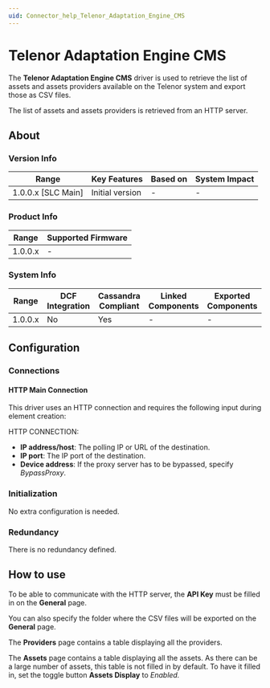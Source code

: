 ```yaml
---
uid: Connector_help_Telenor_Adaptation_Engine_CMS
---
```


# Telenor Adaptation Engine CMS

The **Telenor Adaptation Engine CMS** driver is used to retrieve the list of assets and assets providers available on the Telenor system and export those as CSV files.

The list of assets and assets providers is retrieved from an HTTP server.

## About

### Version Info

| **Range**            | **Key Features** | **Based on** | **System Impact** |
|----------------------|------------------|--------------|-------------------|
| 1.0.0.x \[SLC Main\] | Initial version  | \-           | \-                |

### Product Info

| **Range** | **Supported Firmware** |
|-----------|------------------------|
| 1.0.0.x   | \-                     |

### System Info

| **Range** | **DCF Integration** | **Cassandra Compliant** | **Linked Components** | **Exported Components** |
|-----------|---------------------|-------------------------|-----------------------|-------------------------|
| 1.0.0.x   | No                  | Yes                     | \-                    | \-                      |

## Configuration

### Connections

#### HTTP Main Connection

This driver uses an HTTP connection and requires the following input during element creation:

HTTP CONNECTION:

- **IP address/host**: The polling IP or URL of the destination.
- **IP port**: The IP port of the destination.
- **Device address**: If the proxy server has to be bypassed, specify *BypassProxy*.

### Initialization

No extra configuration is needed.

### Redundancy

There is no redundancy defined.

## How to use

To be able to communicate with the HTTP server, the **API Key** must be filled in on the **General** page.

You can also specify the folder where the CSV files will be exported on the **General** page.

The **Providers** page contains a table displaying all the providers.

The **Assets** page contains a table displaying all the assets. As there can be a large number of assets, this table is not filled in by default. To have it filled in, set the toggle button **Assets Display** to *Enabled.*
